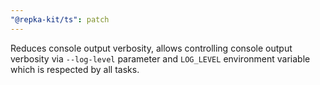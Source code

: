 ```yaml
---
"@repka-kit/ts": patch
---
```


Reduces console output verbosity, allows controlling console output verbosity via `--log-level` parameter and `LOG_LEVEL` environment variable which is respected by all tasks.
